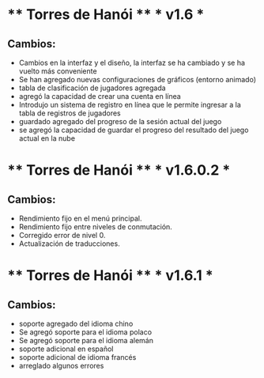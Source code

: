 # ** Torres de Hanói ** * v1.6 *

## Cambios:
- Cambios en la interfaz y el diseño, la interfaz se ha cambiado y se ha vuelto más conveniente
- Se han agregado nuevas configuraciones de gráficos (entorno animado)
- tabla de clasificación de jugadores agregada
- agregó la capacidad de crear una cuenta en línea
- Introdujo un sistema de registro en línea que le permite ingresar a la tabla de registros de jugadores
- guardado agregado del progreso de la sesión actual del juego
- se agregó la capacidad de guardar el progreso del resultado del juego actual en la nube

# ** Torres de Hanói ** * v1.6.0.2 *

## Cambios:
- Rendimiento fijo en el menú principal.
- Rendimiento fijo entre niveles de conmutación.
- Corregido error de nivel 0.
- Actualización de traducciones.

# ** Torres de Hanói ** * v1.6.1 *

## Cambios:
- soporte agregado del idioma chino
- Se agregó soporte para el idioma polaco
- Se agregó soporte para el idioma alemán
- soporte adicional en español
- soporte adicional de idioma francés
- arreglado algunos errores